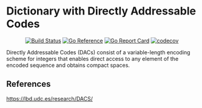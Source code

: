 # Dictionary with Directly Addressable Codes

<p align="center">
  <a href="https://github.com/gevg/dac/actions"><img src="https://github.com/gevg/dac/workflows/ci/badge.svg" alt="Build Status" /></a>
  <a href="https://pkg.go.dev/github.com/gevg/dac"><img src="https://pkg.go.dev/badge/github.com/gevg/dac.svg" alt="Go Reference"></a>
  <a href="https://goreportcard.com/report/github.com/gevg/dac"><img src="https://goreportcard.com/badge/github.com/gevg/dac?style=flat-square" alt="Go Report Card" /></a>
  <a href="https://codecov.io/gh/gevg/dac"><img src="https://codecov.io/gh/gevg/dac/branch/main/graph/badge.svg" alt="codecov" /></a>
</p>

Directly Addressable Codes (DACs) consist of a variable-length encoding
scheme for integers that enables direct access to any element of the
encoded sequence and obtains compact spaces.

## References

https://lbd.udc.es/research/DACS/

